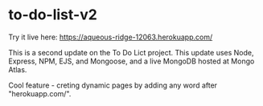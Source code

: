 # to-do-list-v2

Try it live here: https://aqueous-ridge-12063.herokuapp.com/

This is a second update on the To Do Lict project. This update uses Node, Express, NPM, EJS, and Mongoose, and a live MongoDB hosted at Mongo Atlas.

Cool feature - creting dynamic pages by adding any word after "herokuapp.com/".

